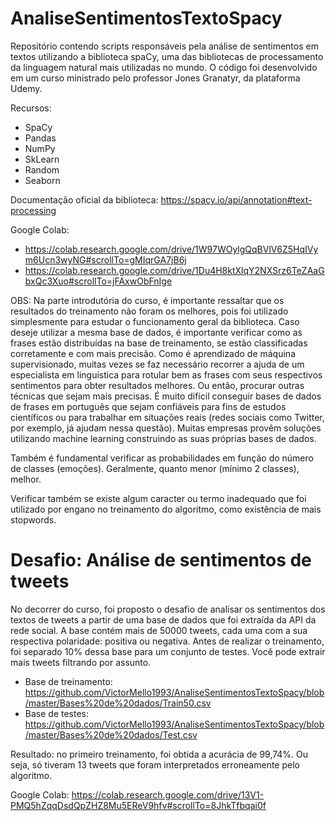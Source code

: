 # AnaliseSentimentosTextoSpacy
Repositório contendo scripts responsáveis pela análise de sentimentos em textos utilizando a biblioteca spaCy, uma das bibliotecas de processamento da linguagem natural mais utilizadas no mundo.
O código foi desenvolvido em um curso ministrado pelo professor Jones Granatyr, da plataforma Udemy.

Recursos:
* SpaCy
* Pandas
* NumPy
* SkLearn
* Random
* Seaborn

Documentação oficial da biblioteca: https://spacy.io/api/annotation#text-processing

Google Colab: 
* https://colab.research.google.com/drive/1W97WOylgQqBVlV6Z5HqIVym6Ucn3wyNG#scrollTo=gMIqrGA7jB6j
* https://colab.research.google.com/drive/1Du4H8ktXlqY2NXSrz6TeZAaGbxQc3Xuo#scrollTo=jFAxwObFnIge
 
 
 OBS: Na parte introdutória do curso, é importante ressaltar que os resultados do treinamento não foram os melhores, pois foi utilizado simplesmente para estudar o funcionamento geral da biblioteca. Caso deseje utilizar a mesma base de dados, é importante verificar como as frases estão distribuídas na base de treinamento, se estão classificadas corretamente e com mais precisão. Como é aprendizado de máquina supervisionado, muitas vezes se faz necessário recorrer a ajuda de um especialista em linguística para rotular bem as frases com seus respectivos sentimentos para obter resultados melhores. Ou então, procurar outras técnicas que sejam mais precisas. É muito difícil conseguir bases de dados de frases em português que sejam confiáveis para fins de estudos científicos ou para trabalhar em situações reais (redes sociais como Twitter, por exemplo, já ajudam nessa questão). Muitas empresas provêm soluções utilizando machine learning construindo as suas próprias bases de dados.
 
Também é fundamental verificar as probabilidades em função do número de classes (emoções). Geralmente, quanto menor (mínimo 2 classes), melhor.

Verificar também se existe algum caracter ou termo inadequado que foi utilizado por engano no treinamento do algoritmo, como existência de mais stopwords.

# Desafio: Análise de sentimentos de tweets
No decorrer do curso, foi proposto o desafio de analisar os sentimentos dos textos de tweets a partir de uma base de dados que foi extraída da API da rede social. A base contém mais de 50000 tweets, cada uma com a sua respectiva polaridade: positiva ou negativa. Antes de realizar o treinamento, foi separado 10% dessa base para um conjunto de testes. Você pode extrair mais tweets filtrando por assunto.

* Base de treinamento: https://github.com/VictorMello1993/AnaliseSentimentosTextoSpacy/blob/master/Bases%20de%20dados/Train50.csv
* Base de testes: https://github.com/VictorMello1993/AnaliseSentimentosTextoSpacy/blob/master/Bases%20de%20dados/Test.csv

Resultado: no primeiro treinamento, foi obtida a acurácia de 99,74%. Ou seja, só tiveram 13 tweets que foram interpretados erroneamente pelo algoritmo.

Google Colab: https://colab.research.google.com/drive/13V1-PMQ5hZqqDsdQpZHZ8Mu5EReV9hfv#scrollTo=8JhkTfbqai0f

